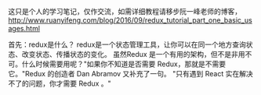这只是个人的学习笔记，仅作交流，如需详细教程请移步阮一峰老师的博客，http://www.ruanyifeng.com/blog/2016/09/redux_tutorial_part_one_basic_usages.html

首先：redux是什么？
redux是一个状态管理工具，让你可以在同一个地方查询状态、改变状态、传播状态的变化。
虽然Redux 是一个有用的架构，但不是非用不可。什么时候需要用呢？"如果你不知道是否需要 Redux，那就是不需要它。"Redux 的创造者 Dan Abramov 又补充了一句。
"只有遇到 React 实在解决不了的问题，你才需要 Redux 。"
